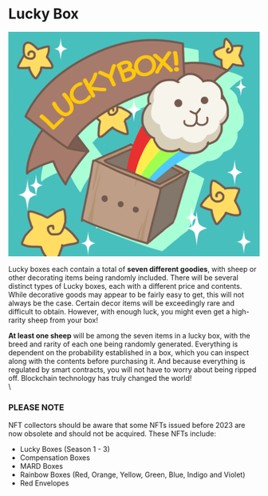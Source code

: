 # Lucky Box

<img src="../../.gitbook/assets/1_SDofXyoFfvneIFmORJ7s5A.png" alt="" data-size="original">

Lucky boxes each contain a total of **seven different goodies**, with sheep or other decorating items being randomly included. There will be several distinct types of Lucky boxes, each with a different price and contents. While decorative goods may appear to be fairly easy to get, this will not always be the case. Certain decor items will be exceedingly rare and difficult to obtain. However, with enough luck, you might even get a high-rarity sheep from your box!



**At least one sheep** will be among the seven items in a lucky box, with the breed and rarity of each one being randomly generated. Everything is dependent on the probability established in a box, which you can inspect along with the contents before purchasing it. And because everything is regulated by smart contracts, you will not have to worry about being ripped off. Blockchain technology has truly changed the world!\
\


### PLEASE NOTE

NFT collectors should be aware that some NFTs issued before 2023 are now obsolete and should not be acquired. These NFTs include:

* Lucky Boxes (Season 1 - 3)
* Compensation Boxes
* MARD Boxes
* Rainbow Boxes (Red, Orange, Yellow, Green, Blue, Indigo and Violet)
* Red Envelopes

\
&#x20;

